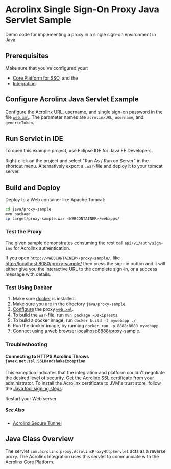 # Acrolinx Single Sign-On Proxy Java Servlet Sample

Demo code for implementing a proxy in a single sign-on environment in Java.

## Prerequisites

Make sure that you've configured your:

* [Core Platform for SSO](/README.md#configure-the-acrolinx-server), and the
* [Integration](/README.md#acrolinx-proxy-sample#configure-the-integration).

## Configure Acrolinx Java Servlet Example

Configure the Acrolinx URL, username, and single sign-on password in the file [`web.xml`](src/main/webapp/WEB-INF/web.xml).
The parameter names are `acrolinxURL`, `username`, and `genericToken`.

## Run Servlet in IDE

To open this example project, use Eclipse IDE for Java EE Developers.

Right-click on the project and select "Run As / Run on Server" in the shortcut menu.
Alternatively export a `.war`-file and deploy it to your tomcat server.

## Build and Deploy

Deploy to a Web container like Apache Tomcat:

```bash
cd java/proxy-sample
mvn package
cp target/proxy-sample.war <WEBCONTAINER>/webapps/
```

### Test the Proxy

The given sample demonstrates consuming the rest call `api/v1/auth/sign-ins` for Acrolinx authentication.

If you open `http://<WEBCONTAINER>/proxy-sample/`, like [http://localhost:8080/proxy-sample/](http://localhost:8080/proxy-sample/)
then press the sign-in button and it will either give you the interactive URL to the complete sign-in,
or a success message with details.

### Test Using Docker

1. Make sure [docker](https://www.docker.com/) is installed.
2. Make sure you are in the directory `java/proxy-sample`.
3. [Configure](#configure-acrolinx-java-servlet-example) the proxy [`web.xml`](src/main/webapp/WEB-INF/web.xml).
4. To build the `war`-file, run `mvn package -DskipTests`.
5. To build a docker image, run `docker build -t mywebapp ./`
6. Run the docker image, by running `docker run -p 8888:8080 mywebapp`.
7. Connect using a web browser [localhost:8888/proxy-sample](http://localhost:8888/proxy-sample/).

### Troubleshooting

#### Connecting to HTTPS Acrolinx Throws `javax.net.ssl.SSLHandshakeException`

This exception indicates that the integration and platform couldn't negotiate the desired level of security.
Get the Acrolinx SSL certificate from your administrator.
To install the Acrolinx certificate to JVM's trust store,
follow the [Java tool signing steps](https://docs.oracle.com/javase/tutorial/security/toolsign/rstep2.html).

Restart your Web server.

##### See Also

* [Acrolinx Secure Tunnel](https://github.com/acrolinx/secure-tunnel)

## Java Class Overview

The servlet `com.acrolinx.proxy.AcrolinxProxyHttpServlet` acts as a reverse proxy.
The Acrolinx Integration uses this servlet to communicate with the Acrolinx Core Platform.
